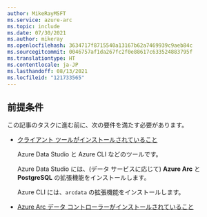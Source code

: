 ```yaml
---
author: MikeRayMSFT
ms.service: azure-arc
ms.topic: include
ms.date: 07/30/2021
ms.author: mikeray
ms.openlocfilehash: 3634717f8715540a13167b62a7469939c9aeb84c
ms.sourcegitcommit: 0046757af1da267fc2f0e88617c633524883795f
ms.translationtype: HT
ms.contentlocale: ja-JP
ms.lasthandoff: 08/13/2021
ms.locfileid: "121733565"
---
```

## <a name="prerequisites"></a>前提条件

この記事のタスクに進む前に、次の要件を満たす必要があります。

- [クライアント ツールがインストールされていること](../articles/azure-arc/data/install-client-tools.md)

   Azure Data Studio と Azure CLI などのツールです。

   Azure Data Studio には、(データ サービスに応じて) **Azure Arc** と **PostgreSQL** の拡張機能をインストールします。
   
   Azure CLI には、`arcdata` の拡張機能をインストールします。

- [Azure Arc データ コントローラーがインストールされていること](../articles/azure-arc/data/create-data-controller.md)
